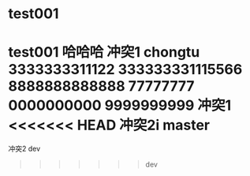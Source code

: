 # test001
test001
哈哈哈
冲突1
chongtu
3333333311122
333333331115566
8888888888888
77777777
0000000000
9999999999
冲突1
<<<<<<< HEAD
冲突2i
master
=======
冲突2
dev
>>>>>>> dev
